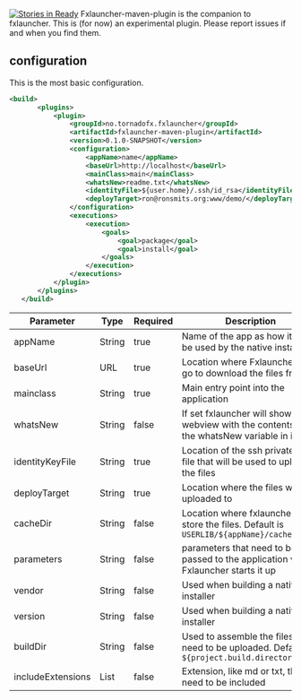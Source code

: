 [![Stories in Ready](https://badge.waffle.io/ronsmits/fxlauncher-maven-plugin.png?label=ready&title=Ready)](https://waffle.io/ronsmits/fxlauncher-maven-plugin)
Fxlauncher-maven-plugin is the companion to fxlauncher. 
This is (for now) an experimental plugin. Please report issues if and when you find them.
 
 ## configuration
 This is the most basic configuration.
 ```xml
<build>
        <plugins>
            <plugin>
                <groupId>no.tornadofx.fxlauncher</groupId>
                <artifactId>fxlauncher-maven-plugin</artifactId>
                <version>0.1.0-SNAPSHOT</version>
                <configuration>
                    <appName>name</appName>
                    <baseUrl>http://localhost</baseUrl>
                    <mainClass>main</mainClass>
                    <whatsNew>readme.txt</whatsNew>
                    <identityFile>${user.home}/.ssh/id_rsa</identityFile>
                    <deployTarget>ron@ronsmits.org:www/demo/</deployTarget>
                </configuration>
                <executions>
                    <execution>
                        <goals>
                            <goal>package</goal>
                            <goal>install</goal>
                        </goals>
                    </execution>
                </executions>
            </plugin>
        </plugins>
    </build>
```

| Parameter | Type | Required | Description |
| --------- | ---- | -------- | ------------|
|appName|String|true|Name of the app as how it will be used by the native installer|
|baseUrl|URL|true|Location where Fxlauncher will go to download the files from|
|mainclass|String|true|Main entry point into the application|
|whatsNew|String|false|If set fxlauncher will show a webview with the contents of the whatsNew variable in it|
|identityKeyFile|String|true|Location of the ssh private key file that will be used to upload the files|
|deployTarget|String|true|Location where the files will be uploaded to|
|cacheDir|String|false|Location where fxlauncher will store the files. Default is `USERLIB/${appName}/cache`|
|parameters|String|false|parameters that need to be passed to the application when Fxlauncher starts it up|
|vendor|String|false|Used when building a native installer|
|version|String|false|Used when building a native installer|
|buildDir|String|false|Used to assemble the files that need to be uploaded. Default is `${project.build.directory}/app`|
|includeExtensions|List|false|Extension, like md or txt, that need to be included |


 